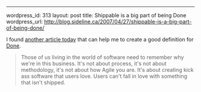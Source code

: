 --- 
wordpress_id: 313
layout: post
title: Shippable is a big part of being Done
wordpress_url: http://blog.sideline.ca/2007/04/27/shippable-is-a-big-part-of-being-done/

<p>I found <a href="http://iqueryable.com/2007/02/15/AreYouAShipper.aspx">another article today</a> that can help me to create a good definition for <a href="http://blog.sideline.ca/2007/04/08/what-does-done-mean/">Done</a>.</p>

<blockquote>
	Those of us living in the world of software need to remember why we're in this business.  It's not about process, it's not about methodology, it's not about how Agile you are. It's about creating kick ass software that users love.  Users can't fall in love with something that isn't shipped.
	</blockquote>
